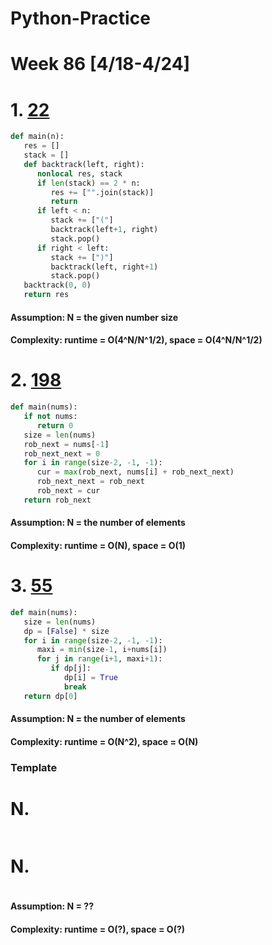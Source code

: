 # Python-Practice

# Week 86 [4/18-4/24]

# 1. [22](https://leetcode.com/problems/generate-parentheses/)
```python
def main(n):
   res = []
   stack = []
   def backtrack(left, right):
      nonlocal res, stack
      if len(stack) == 2 * n:
         res += ["".join(stack)]
         return
      if left < n:
         stack += ["("]
         backtrack(left+1, right)
         stack.pop()
      if right < left:
         stack += [")"]
         backtrack(left, right+1)
         stack.pop()
   backtrack(0, 0)
   return res
```
#### Assumption: N = the given number size
#### Complexity: runtime = O(4^N/N^1/2), space = O(4^N/N^1/2)

# 2. [198](https://leetcode.com/problems/house-robber/)
```python
def main(nums):
   if not nums:
      return 0
   size = len(nums)
   rob_next = nums[-1]
   rob_next_next = 0
   for i in range(size-2, -1, -1):
      cur = max(rob_next, nums[i] + rob_next_next)
      rob_next_next = rob_next
      rob_next = cur
   return rob_next 
```
#### Assumption: N = the number of elements
#### Complexity: runtime = O(N), space = O(1)

# 3. [55](https://leetcode.com/problems/jump-game/)
```python
def main(nums):
   size = len(nums)
   dp = [False] * size
   for i in range(size-2, -1, -1):
      maxi = min(size-1, i+nums[i])
      for j in range(i+1, maxi+1):
         if dp[j]:
            dp[i] = True
            break
   return dp[0]
```
#### Assumption: N = the number of elements
#### Complexity: runtime = O(N^2), space = O(N)

### Template
# N. []()
```sql
```

# N. []()
```python
```
#### Assumption: N = ??
#### Complexity: runtime = O(?), space = O(?)
